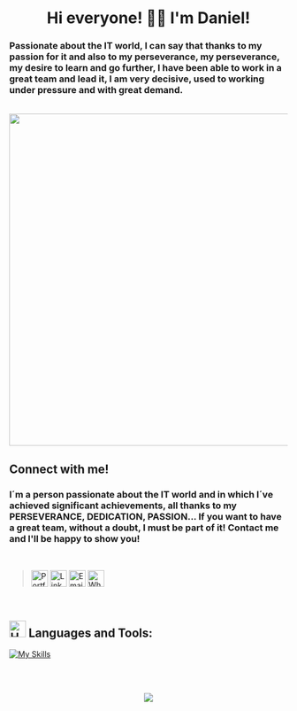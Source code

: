 <h1 align="center">Hi everyone! 👋🏼 I'm Daniel!</h1>

<h3>Passionate about the IT world, I can say that thanks to my passion for it and also to my perseverance, my perseverance, my desire to learn and go further, I have been able to work in a great team and lead it, I am very decisive, used to working under pressure and with great demand.</h3><br />

<div align="center" width=600px>
  <img width=600px src="https://readme-typing-svg.demolab.com/?lines=FULL-STACK%20DEVELOPER%20;SENIOR%20CUSTOMER%20ENGINEER%20;1%2B%20YEAR%20OF%20CODING%20EXPERIENCE;ALWAYS%20LEARNING%20NEW%20THINGS&font=fira%20Code&center=true&width=440&height=35&color=20C20E&vCenter=true&pause=1000&size=22" /></div>

## **Connect with me!**

<h3>I´m a person passionate about the IT world and in which I´ve achieved significant achievements, all thanks to my PERSEVERANCE, DEDICATION, PASSION... If you want to have a great team, without a doubt, I must be part of it! Contact me and I'll be happy to show you!</h3><br />


><a href="https://portfolio-daniel-salvatierra-one.vercel.app/" title="Portfolio"><img alt="Portfolio" src="https://img.shields.io/badge/website-f59042?style=for-the-badge&logo=About.me&logoColor=white" height="30" align="center"/></a>
><a href="https://www.linkedin.com/in/daniel-salvatierra-sanchez/" title="LinkedIn"><img alt="LinkedIn" src="https://img.shields.io/static/v1?message=LinkedIn&logo=linkedin&label=&color=0077B5&logoColor=white&labelColor=&style=for-the-badge" height="30" align="center" /></a>
><a href="mailto:dss250583@gmail.com" title="Email"><img alt="Email" src="https://img.shields.io/badge/Gmail-D14836?style=for-the-badge&logo=gmail&logoColor=white" height="30" align="center"/></a>
><a href="https://wa.me/606369977" title="WhatsApp"><img alt="WhatsApp" src="https://img.shields.io/badge/WhatsApp-25D366?style=for-the-badge&logo=whatsapp&logoColor=white" height="30" align="center"/></a>
<br />

## <img src="https://raw.githubusercontent.com/Tarikul-Islam-Anik/Animated-Fluent-Emojis/master/Emojis/Objects/Hammer%20and%20Wrench.png" alt="Hammer and Wrench" width="30" height="30" /> **Languages and Tools:**  
[![My Skills](https://skillicons.dev/icons?i=html,css,js,git,github,vite,expressjs,nodejs,mongodb,vscode,vercel,netlify,scss,styledcomponents,figma,&perline=12)](#)

<br /><br />

<p align="center"><img alingn="center" src="https://profile-counter.glitch.me/DanielSalvatierraSanchez/count.svg" /></p>
